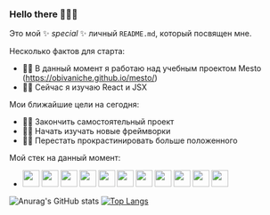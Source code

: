 ### Hello there 👋🧙‍♂️

Это мой ✨ _special_ ✨ личный `README.md`, который посвящен мне.

Несколько фактов для старта:

- 👨‍💻 В данный момент я работаю над учебным проектом Mesto (https://obivaniche.github.io/mesto/)
- 👨‍🏫 Сейчас я изучаю React и JSX

Мои ближайшие цели на сегодня:

- 🕵️‍♂️ Закончить самостоятельный проект
- 👨‍🚀 Начать изучать новые фреймворки
- 🧟‍♂️ Перестать прокрастинировать больше положенного

Мой стек на данный момент:

- <img src="https://user-images.githubusercontent.com/89666734/177563212-5ef219f8-b2cb-424e-a6e5-ad441a962761.png" width="30" /> <img src="https://user-images.githubusercontent.com/89666734/177563511-87d37077-8880-47ca-802e-4dd630274ade.png" width="30" /> <img src="https://user-images.githubusercontent.com/89666734/177564826-f0df841d-32e5-4a6d-8f61-81b2a2371d2e.jpg" width="30" /> <img src="https://user-images.githubusercontent.com/89666734/177565051-45c4523e-77b9-48a2-9ba2-17b0f85c1fc1.png" width="30" /> <img src="https://user-images.githubusercontent.com/89666734/177565205-789ac4a1-7e25-4a67-9140-5c8edef9def7.png" width="30" /> <img src="https://user-images.githubusercontent.com/89666734/177565476-45c25902-3f65-4e64-b266-3586d294ad82.png" width="30" /> <img src="https://user-images.githubusercontent.com/89666734/177565623-d5e046bc-9ec5-430f-ab7a-0e5e9810e954.png" width="30" /> <img src="https://user-images.githubusercontent.com/89666734/177565810-ff0fda85-8c4f-47a3-9e64-e4f744425f5f.png" width="30" /> <img src="https://user-images.githubusercontent.com/89666734/177566056-f73aed0b-2b74-4efe-a1e2-a44096c357c4.png" width="30" /> <img src="https://user-images.githubusercontent.com/89666734/177566206-4e28c8da-d17b-4daa-8df2-7a109918b3e2.png" width="30" /> <img src="https://user-images.githubusercontent.com/89666734/177566490-9a5aea12-f736-4cb5-a6d4-99645fc8c244.png" width="30" />


![Anurag's GitHub stats](https://github-readme-stats.vercel.app/api?username=Obivaniche&hide=contribs,prs) [![Top Langs](https://github-readme-stats.vercel.app/api/top-langs/?username=Obivaniche&layout=compact)](https://github.com/Obivaniche/github-readme-stats)
